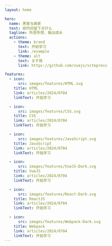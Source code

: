 ```yaml
---
layout: home

hero:
  name: 黑客与画家
  text: 给时间留下点什么
  tagline: 所思所想，输出成长
  actions:
    - theme: brand
      text: 开始学习
      link: /example
    - theme: alt
      text: 关于我
      link: https://github.com/vuejs/vitepress

features:
  - icon:
      src: images/features/HTML.svg
    title: HTML
    link: articles/2024/0704
    linkText: 开始学习

  - icon:
      src: images/features/CSS.svg
    title: CSS
    link: articles/2024/0704
    linkText: 开始学习

  - icon:
      src: images/features/JavaScript.svg
    title: JavaScript
    link: articles/2024/0704
    linkText: 开始学习

  - icon:
      src: images/features/VueJS-Dark.svg
    title: VueJS
    link: articles/2024/0704
    linkText: 开始学习

  - icon:
      src: images/features/React-Dark.svg
    title: ReactJS
    link: articles/2024/0704
    linkText: 开始学习

  - icon:
      src: images/features/Webpack-Dark.svg
    title: Webpack
    link: articles/2024/0704
    linkText: 开始学习
---
```

